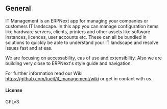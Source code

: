 ## General

IT Management is an ERPNext app for managing your companies or customers IT landscape. In this app you can manage configuration items like hardware servers, clients, printers and other assets like software instances, licences, user accounts etc. These can all be bundled in solutions to quickly be able to understand your IT landscape and resolve issues fast and at eas.

We are focusing on accessability, eas of use and extensibility. Also we are building very close to ERPNext's style guide and navigation.

For further information read our Wiki https://github.com/tueit/it_management/wiki or get in contact with us.

#### License

GPLv3
